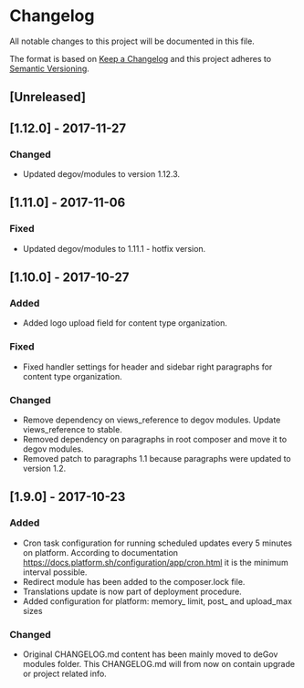 # Changelog
All notable changes to this project will be documented in this file.

The format is based on [Keep a Changelog](http://keepachangelog.com/en/1.0.0/)
and this project adheres to [Semantic Versioning](http://semver.org/spec/v2.0.0.html).

## [Unreleased]

## [1.12.0] - 2017-11-27
### Changed
- Updated degov/modules to version 1.12.3.

## [1.11.0] - 2017-11-06
### Fixed
- Updated degov/modules to 1.11.1 - hotfix version.

## [1.10.0] - 2017-10-27
### Added
- Added logo upload field for content type organization.

### Fixed
- Fixed handler settings for header and sidebar right paragraphs for content type
  organization.

### Changed
- Remove dependency on views_reference to degov modules. Update views_reference to stable.
- Removed dependency on paragraphs in root composer and move it to degov modules.
- Removed patch to paragraphs 1.1 because paragraphs were updated to version 1.2.

## [1.9.0] - 2017-10-23
### Added
- Cron task configuration for running scheduled updates every 5 minutes on platform.
  According to documentation https://docs.platform.sh/configuration/app/cron.html it
  is the minimum interval possible.
- Redirect module has been added to the composer.lock file.
- Translations update is now part of deployment procedure.
- Added configuration for platform: memory_ limit, post_ and upload_max sizes

### Changed
- Original CHANGELOG.md content has been mainly moved to deGov modules folder.
  This CHANGELOG.md will from now on contain upgrade or project related info.
